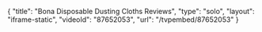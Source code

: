 {
    "title": "Bona Disposable Dusting Cloths Reviews",
    "type": "solo",
    "layout": "iframe-static",
    "videoId": "87652053",
    "url": "\/tvpembed\/87652053"
}
